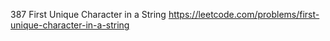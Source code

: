387 First Unique Character in a String https://leetcode.com/problems/first-unique-character-in-a-string